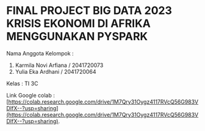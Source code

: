# FINAL PROJECT BIG DATA 2023 KRISIS EKONOMI DI AFRIKA MENGGUNAKAN PYSPARK

Nama Anggota Kelompok :
1. Karmila Novi Arfiana / 2041720073
2. Yulia Eka Ardhani / 2041720064

Kelas : TI 3C 

Link Google colab : [https://colab.research.google.com/drive/1M7Qry31Oygz4117RVcQ56G983VDIfX--?usp=sharing](https://colab.research.google.com/drive/1M7Qry31Oygz4117RVcQ56G983VDIfX--?usp=sharing).

